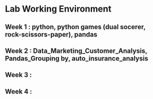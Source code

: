 # Lab Working Environment

## Week 1 : python, python games (dual socerer, rock-scissors-paper), pandas

## Week 2 : Data_Marketing_Customer_Analysis, Pandas_Grouping by, auto_insurance_analysis

## Week 3 :

## Week 4 :
